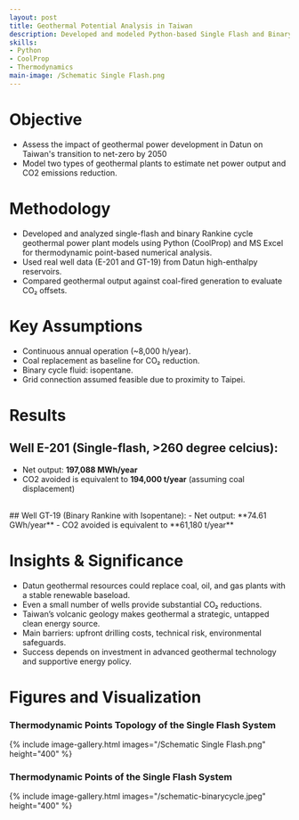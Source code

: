 ```yaml
---
layout: post
title: Geothermal Potential Analysis in Taiwan
description: Developed and modeled Python-based Single Flash and Binary Rankine Cycle Geothermal Power Plants (CoolProp) in the Datun region, Taiwan.
skills: 
- Python
- CoolProp
- Thermodynamics
main-image: /Schematic Single Flash.png
---
```


# Objective
- Assess the impact of geothermal power development in Datun on Taiwan's transition to net-zero by 2050
- Model two types of geothermal plants to estimate net power output and CO2 emissions reduction.

# Methodology 
- Developed and analyzed single-flash and binary Rankine cycle geothermal power plant models using Python (CoolProp) and MS Excel for thermodynamic point-based numerical analysis.
- Used real well data (E-201 and GT-19) from Datun high-enthalpy reservoirs.
- Compared geothermal output against coal-fired generation to evaluate CO₂ offsets.

# Key Assumptions
- Continuous annual operation (~8,000 h/year).
- Coal replacement as baseline for CO₂ reduction.
- Binary cycle fluid: isopentane.
- Grid connection assumed feasible due to proximity to Taipei.

# Results
## Well E-201 (Single-flash, >260 degree celcius):
- Net output: **197,088 MWh/year**
- CO2 avoided is equivalent to **194,000 t/year** (assuming coal displacement)
<br>
## Well GT-19 (Binary Rankine with Isopentane):
- Net output: **74.61 GWh/year**
- CO2 avoided is equivalent to **61,180 t/year**

# Insights & Significance
- Datun geothermal resources could replace coal, oil, and gas plants with a stable renewable baseload.
- Even a small number of wells provide substantial CO₂ reductions.
- Taiwan’s volcanic geology makes geothermal a strategic, untapped clean energy source.
- Main barriers: upfront drilling costs, technical risk, environmental safeguards.
- Success depends on investment in advanced geothermal technology and supportive energy policy.

# Figures and Visualization
### Thermodynamic Points Topology of the Single Flash System
{% include image-gallery.html images="/Schematic Single Flash.png" height="400" %}
<br>
### Thermodynamic Points of the Single Flash System
{% include image-gallery.html images="/schematic-binarycycle.jpeg" height="400" %}
